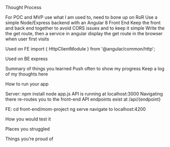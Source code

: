 
Thought Process

For POC and MVP use what I am used to, need to bone up on RoR
Use a simple Node/Express backend with an Angular 8 Front End
Keep the front and back end together to avoid CORS issues and to keep it simple
Write the the get route, then a service in angular
display the get route in the browser when user first visits

Used on FE
import { HttpClientModule } from '@angular/common/http';

Used on BE
express

Summary of things you learned
Push often to show my progress
Keep a log of my thoughts here



How to run your app

Server:
npm install
node app.js
API is running at localhost:3000
Navigating there re-routes you to the front-end
API endpoints exist at /api/{endpoint}

FE:
cd front-end/mom-project
ng serve
navigate to localhost:4200

How you would test it



Places you struggled



Things you’re proud of